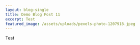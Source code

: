 ```yaml
---
layout: blog-single
title: Demo Blog Post 11
excerpt: Test
featured_image: /assets/uploads/pexels-photo-1207918.jpeg
---
```

Test